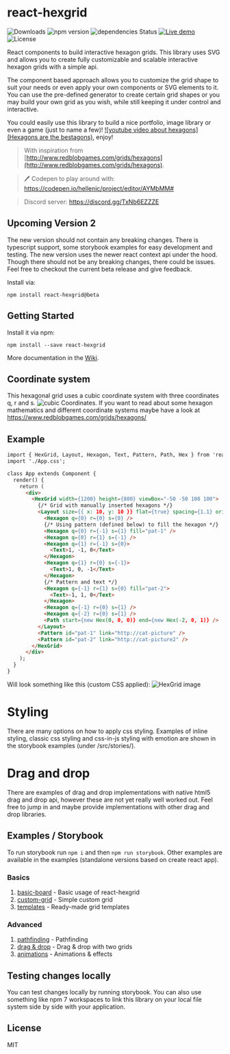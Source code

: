 # react-hexgrid

![Downloads](https://img.shields.io/npm/dt/react-hexgrid.svg)
![npm version](https://img.shields.io/npm/v/react-hexgrid.svg)
![dependencies Status](https://img.shields.io/librariesio/github/hellenic/react-hexgrid)
[![Live demo](https://img.shields.io/badge/live-demo-brightgreen.svg?style=flat-square)](https://hellenic.github.io/react-hexgrid/examples/)
![License](https://img.shields.io/npm/l/react-hexgrid.svg)

React components to build interactive hexagon grids. This library uses SVG and allows you to create fully customizable and scalable interactive hexagon grids with a simple api.

The component based approach allows you to customize the grid shape to suit your needs or even apply your own components or SVG elements to it. You can use the pre-defined generator to create certain grid shapes or you may build your own grid as you wish, while still keeping it under control and interactive.

You could easily use this library to build a nice portfolio, image library or even a game (just to name a few)! [![youtube video about hexagons](Hexagons are the bestagons)](https://www.youtube.com/watch?v=thOifuHs6eY), enjoy!

> With inspiration from
> [http://www.redblobgames.com/grids/hexagons](http://www.redblobgames.com/grids/hexagons).

> 🖊️ Codepen to play around with: https://codepen.io/hellenic/project/editor/AYMbMM#

> Discord server: https://discord.gg/TxNb6EZZZE

## Upcoming Version 2

The new version should not contain any breaking changes. There is typescript support, some storybook examples for easy development and testing. The new version uses the newer react context api under the hood.
Though there should not be any breaking changes, there could be issues. Feel free to checkout the current beta release and give feedback.

Install via:

```
npm install react-hexgrid@beta
```

## Getting Started

Install it via npm:

```shell
npm install --save react-hexgrid
```

More documentation in the [Wiki](https://github.com/Hellenic/react-hexgrid/wiki).

## Coordinate system

This hexagonal grid uses a cubic coordinate system with three coordinates q, r and s.
![cubic Coordinates](https://raw.githubusercontent.com/Hellenic/react-hexgrid/add-typescript-and-storybook/coordinates.png "Coordinates"). If you want to read about some hexagon mathematics and different coordinate systems maybe have a look at https://www.redblobgames.com/grids/hexagons/

## Example

```html
import { HexGrid, Layout, Hexagon, Text, Pattern, Path, Hex } from 'react-hexgrid';
import './App.css';

class App extends Component {
  render() {
    return (
      <div>
        <HexGrid width={1200} height={800} viewBox="-50 -50 100 100">
          {/* Grid with manually inserted hexagons */}
          <Layout size={{ x: 10, y: 10 }} flat={true} spacing={1.1} origin={{ x: 0, y: 0 }}>
            <Hexagon q={0} r={0} s={0} />
            {/* Using pattern (defined below) to fill the hexagon */}
            <Hexagon q={0} r={-1} s={1} fill="pat-1" />
            <Hexagon q={0} r={1} s={-1} />
            <Hexagon q={1} r={-1} s={0}>
              <Text>1, -1, 0</Text>
            </Hexagon>
            <Hexagon q={1} r={0} s={-1}>
              <Text>1, 0, -1</Text>
            </Hexagon>
            {/* Pattern and text */}
            <Hexagon q={-1} r={1} s={0} fill="pat-2">
              <Text>-1, 1, 0</Text>
            </Hexagon>
            <Hexagon q={-1} r={0} s={1} />
            <Hexagon q={-2} r={0} s={1} />
            <Path start={new Hex(0, 0, 0)} end={new Hex(-2, 0, 1)} />
          </Layout>
          <Pattern id="pat-1" link="http://cat-picture" />
          <Pattern id="pat-2" link="http://cat-picture2" />
        </HexGrid>
      </div>
    );
  }
}
```

Will look something like this (custom CSS applied):
![HexGrid image](https://raw.githubusercontent.com/Hellenic/react-hexgrid/master/react-hexgrid.png "HexGrid")

# Styling

There are many options on how to apply css styling. Examples of inline styling, classic css styling and css-in-js styling with emotion are shown in the storybook examples (under /src/stories/).

# Drag and drop

There are examples of drag and drop implementations with native html5 drag and drop api, however these are not yet really well worked out. Feel free to jump in and maybe provide implementations with other drag and drop libraries.

## Examples / Storybook

To run storybook run `npm i` and then `npm run storybook`. Other examples are available in the examples (standalone versions based on create react app).

### Basics

1. [basic-board](https://github.com/Hellenic/react-hexgrid/tree/master/examples/basic-board) - Basic usage of react-hexgrid
2. [custom-grid](https://github.com/Hellenic/react-hexgrid/tree/master/examples/custom-grid) - Simple custom grid
3. [templates](https://github.com/Hellenic/react-hexgrid/tree/master/examples/templates) - Ready-made grid templates

### Advanced

1. [pathfinding](https://github.com/Hellenic/react-hexgrid/tree/master/examples/pathfinding) - Pathfinding
2. [drag & drop](https://github.com/Hellenic/react-hexgrid/tree/master/examples/drag-and-drop) - Drag & drop with two grids
3. [animations](https://github.com/Hellenic/react-hexgrid/tree/master/examples/animations) - Animations & effects

## Testing changes locally

You can test changes locally by running storybook. You can also use something like npm 7 workspaces to link this library on your local file system side by side with your application.

## License

MIT
